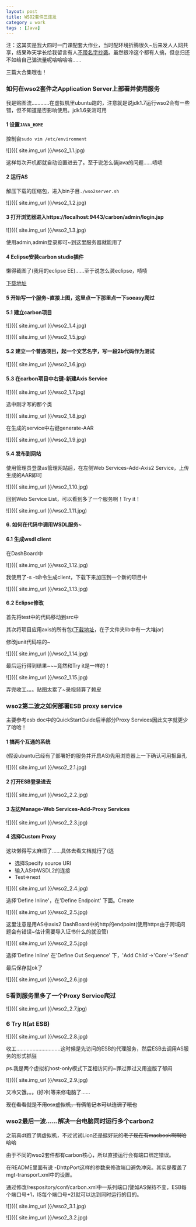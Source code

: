 ```yaml
---
layout: post
title: WSO2套件三连发
category : work
tags : [Java]
---
```


注：这其实是我大四时一门课配套大作业，当时配环境折腾很久~后来发人人网共享，结果昨天学长给我留言有人[不带名字抄袭](http://blog.csdn.net/xo_zhang/article/details/9200013)。虽然很冷这个都有人搞，但总归还不如给自己骗流量呢哈哈哈哈……

三篇大合集哦也！

### 如何在wso2套件之Application Server上部署并使用服务

我是贴图流…………在虚拟机里ubuntu跑的，注意就是说jdk1.7运行wso2会有一些错，但不知道是否影响使用。jdk1.6亲测可用

#### 1 设置`JAVA_HOME`

控制台`sudo vim /etc/environment`

![]({{ site.img_url }}/wso2_1.1.jpg)

这样每次开机都就自动设置进去了。至于说怎么装java的问题……啧啧

#### 2 运行AS

解压下载的压缩包，进入bin子目`./wso2server.sh`

![]({{ site.img_url }}/wso2_1.2.jpg)

#### 3 打开浏览器进入https://localhost:9443/carbon/admin/login.jsp

![]({{ site.img_url }}/wso2_1.3.jpg)

使用admin,admin登录即可~到这里服务器就能用了

#### 4 Eclipse安装carbon studio插件

懒得截图了(我用的eclipse EE)……至于说怎么装eclipse，啧啧

[下载地址](http://wso2.org/downloads/carbon-studio)

#### 5 开始写一个服务~直接上图，这里点一下那里点一下soeasy爬过

#### 5.1 建立carbon项目

![]({{ site.img_url }}/wso2_1.4.jpg) 

![]({{ site.img_url }}/wso2_1.5.jpg)

#### 5.2 建立一个普通项目，起一个文艺名字，写一段2b代码作为测试

![]({{ site.img_url }}/wso2_1.6.jpg)

#### 5.3 在carbon项目中右键-新建Axis Service

![]({{ site.img_url }}/wso2_1.7.jpg)

选中刚才写的那个类

![]({{ site.img_url }}/wso2_1.8.jpg)

在生成的service中右键generate-AAR

![]({{ site.img_url }}/wso2_1.9.jpg)

#### 5.4 发布到网站

使用管理员登录as管理网站后，在左侧Web Services-Add-Axis2 Service，上传生成的AAR即可

![]({{ site.img_url }}/wso2_1.10.jpg)

回到Web Service List，可以看到多了一个服务啊！Try it！

![]({{ site.img_url }}/wso2_1.11.jpg)

#### 6. 如何在代码中调用WSDL服务~

#### 6.1 生成wsdl client

在DashBoard中

![]({{ site.img_url }}/wso2_1.12.jpg)

我使用了-s -t命令生成client，下载下来加压到一个新的项目中

![]({{ site.img_url }}/wso2_1.13.jpg)

#### 6.2 Eclipse修改

首先将test中的代码移动到src中

其次将项目应用axis的所有包([下载地址](http://axis.apache.org/axis2/java/core/download.cgi)，在子文件夹lib中有一大堆jar)

修改junit代码啥的~

![]({{ site.img_url }}/wso2_1.14.jpg)

最后运行得到结果~~~竟然和Try it是一样的！

![]({{ site.img_url }}/wso2_1.15.jpg)

弄完收工。。。贴图太累了~录视频算了赖皮

### wso2第二波之如何部署ESB proxy service

主要参考esb doc中的QuickStartGuide后半部分Proxy Services因此文字就更少了哈哈！

#### 1 搞两个互通的系统

(假设ubuntu已经有了部署好的服务并开启AS)先用浏览器上一下确认可用抠鼻孔

![]({{ site.img_url }}/wso2_2.1.jpg)

#### 2 打开ESB登录进去

![]({{ site.img_url }}/wso2_2.2.jpg)

#### 3 左边Manage-Web Services-Add-Proxy Services

![]({{ site.img_url }}/wso2_2.3.jpg)

#### 4 选择Custom Proxy

这块懒得写太麻烦了……具体去看文档就行了(逃

- 选择Specify source URI
- 输入AS中WSDL2的连接
- Test=>next

![]({{ site.img_url }}/wso2_2.4.jpg)

选择'Define Inline'，在'Define Endpoint' 下面。Create

![]({{ site.img_url }}/wso2_2.5.jpg)

这里注意是用AS中axis2 DashBoard中的http的endpoint(使用https由于跨域问题会有错误~估计需要导入证书什么的就没管)

![]({{ site.img_url }}/wso2_2.5.jpg)

选择'Define Inline' 在'Define Out Sequence' 下，'Add Child'->'Core'->'Send'

最后保存就ok了

![]({{ site.img_url }}/wso2_2.6.jpg)

### 5看到服务里多了一个Proxy Service爬过

![]({{ site.img_url }}/wso2_2.7.jpg)

### 6 Try It(at ESB)

![]({{ site.img_url }}/wso2_2.8.jpg)

收工…………………………这时候是先访问的ESB的代理服务，然后ESB去调用AS服务的形式抓狂

ps.我是两个虚拟机host-only模式下互相访问的~罪过罪过又用盗版了郁闷

![]({{ site.img_url }}/wso2_2.9.jpg)

又冷又饿。。。(好冷)等来修电脑了……

~~现在看看就是不用osx虚拟机，有俩笔记本可以连调了哦也~~

### wso2最后一波……解决一台电脑同时运行多个carbon2

之前真dt跑了俩虚拟机，不过试试Lion还是挺好玩的~~老子现在有macbook啊啊哈哈哈~~

由于不同的wso2套件都有carbon核心，所以直接运行会有端口绑定错误。

在README里面有说 -DhttpPort这样的参数来修改端口避免冲突。其实是覆盖了mgt-transport.xml中的设置。

通过修改/respository/conf/carbon.xml中一系列端口(譬如AS保持不变，ESB每个端口号+1，IS每个端口号+2)就可以达到同时运行的目的。

![]({{ site.img_url }}/wso2_3.1.jpg)

![]({{ site.img_url }}/wso2_3.2.jpg)